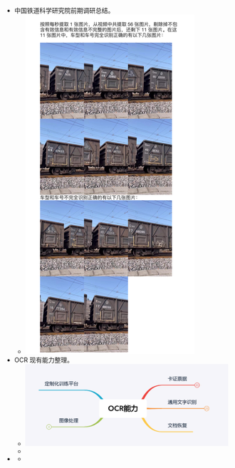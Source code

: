- 中国铁道科学研究院前期调研总结。
	- ![image.png](../assets/image_1677053217567_0.png)
- OCR 现有能力整理。
	- ![image.png](../assets/image_1677053260142_0.png)
	-
-
	-